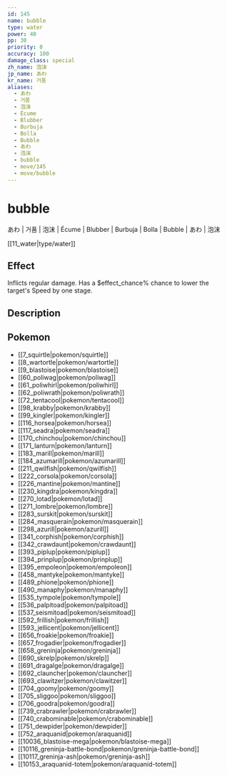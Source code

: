 ```yaml
---
id: 145
name: bubble
type: water
power: 40
pp: 30
priority: 0
accuracy: 100
damage_class: special
zh_name: 泡沫
jp_name: あわ
kr_name: 거품
aliases:
  - あわ
  - 거품
  - 泡沫
  - Écume
  - Blubber
  - Burbuja
  - Bolla
  - Bubble
  - あわ
  - 泡沫
  - bubble
  - move/145
  - move/bubble
---
```

# bubble
    
あわ | 거품 | 泡沫 | Écume | Blubber | Burbuja | Bolla | Bubble | あわ | 泡沫

[[11_water|type/water]]

## Effect

Inflicts regular damage.  Has a $effect_chance% chance to lower the target's Speed by one stage.

## Description



## Pokemon

- [[7_squirtle|pokemon/squirtle]]
- [[8_wartortle|pokemon/wartortle]]
- [[9_blastoise|pokemon/blastoise]]
- [[60_poliwag|pokemon/poliwag]]
- [[61_poliwhirl|pokemon/poliwhirl]]
- [[62_poliwrath|pokemon/poliwrath]]
- [[72_tentacool|pokemon/tentacool]]
- [[98_krabby|pokemon/krabby]]
- [[99_kingler|pokemon/kingler]]
- [[116_horsea|pokemon/horsea]]
- [[117_seadra|pokemon/seadra]]
- [[170_chinchou|pokemon/chinchou]]
- [[171_lanturn|pokemon/lanturn]]
- [[183_marill|pokemon/marill]]
- [[184_azumarill|pokemon/azumarill]]
- [[211_qwilfish|pokemon/qwilfish]]
- [[222_corsola|pokemon/corsola]]
- [[226_mantine|pokemon/mantine]]
- [[230_kingdra|pokemon/kingdra]]
- [[270_lotad|pokemon/lotad]]
- [[271_lombre|pokemon/lombre]]
- [[283_surskit|pokemon/surskit]]
- [[284_masquerain|pokemon/masquerain]]
- [[298_azurill|pokemon/azurill]]
- [[341_corphish|pokemon/corphish]]
- [[342_crawdaunt|pokemon/crawdaunt]]
- [[393_piplup|pokemon/piplup]]
- [[394_prinplup|pokemon/prinplup]]
- [[395_empoleon|pokemon/empoleon]]
- [[458_mantyke|pokemon/mantyke]]
- [[489_phione|pokemon/phione]]
- [[490_manaphy|pokemon/manaphy]]
- [[535_tympole|pokemon/tympole]]
- [[536_palpitoad|pokemon/palpitoad]]
- [[537_seismitoad|pokemon/seismitoad]]
- [[592_frillish|pokemon/frillish]]
- [[593_jellicent|pokemon/jellicent]]
- [[656_froakie|pokemon/froakie]]
- [[657_frogadier|pokemon/frogadier]]
- [[658_greninja|pokemon/greninja]]
- [[690_skrelp|pokemon/skrelp]]
- [[691_dragalge|pokemon/dragalge]]
- [[692_clauncher|pokemon/clauncher]]
- [[693_clawitzer|pokemon/clawitzer]]
- [[704_goomy|pokemon/goomy]]
- [[705_sliggoo|pokemon/sliggoo]]
- [[706_goodra|pokemon/goodra]]
- [[739_crabrawler|pokemon/crabrawler]]
- [[740_crabominable|pokemon/crabominable]]
- [[751_dewpider|pokemon/dewpider]]
- [[752_araquanid|pokemon/araquanid]]
- [[10036_blastoise-mega|pokemon/blastoise-mega]]
- [[10116_greninja-battle-bond|pokemon/greninja-battle-bond]]
- [[10117_greninja-ash|pokemon/greninja-ash]]
- [[10153_araquanid-totem|pokemon/araquanid-totem]]


